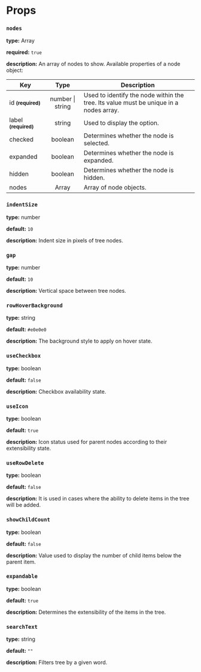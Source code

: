 # Props

### `nodes`

**type:** Array

**required:** `true`

**description:** An array of nodes to show. Available properties of a node object:

| Key                                 |       Type       | Description                                                                           |
| ----------------------------------- | :--------------: | ------------------------------------------------------------------------------------- |
| id <small>**(required)**</small>    | number \| string | Used to identify the node within the tree. Its value must be unique in a nodes array. |
| label <small>**(required)**</small> |      string      | Used to display the option.                                                           |
| checked                             |      boolean     | Determines whether the node is selected.                                              |
| expanded                            |      boolean     | Determines whether the node is expanded.                                              |
| hidden                              |      boolean     | Determines whether the node is hidden.                                                                 |
| nodes                               |      Array       | Array of node objects.                                                                |

### `indentSize`

**type:** number

**default:** `10`

**description:** Indent size in pixels of tree nodes.

### `gap`

**type:** number

**default:** `10`

**description:** Vertical space between tree nodes.

### `rowHoverBackground`

**type:** string

**default:** `#e0e0e0`

**description:** The background style to apply on hover state.

### `useCheckbox`

**type:** boolean

**default:** `false`

**description:** Checkbox availability state.

### `useIcon`

**type:** boolean

**default:** `true`

**description:** Icon status used for parent nodes according to their extensibility state.

### `useRowDelete`

**type:** boolean

**default:** `false`

**description:** It is used in cases where the ability to delete items in the tree will be added.

### `showChildCount`

**type:** boolean

**default:** `false`

**description:** Value used to display the number of child items below the parent item.

### `expandable`

**type:** boolean

**default:** `true`

**description:** Determines the extensibility of the items in the tree.

### `searchText`

**type:** string

**default:** `""`

**description:** Filters tree by a given word.
